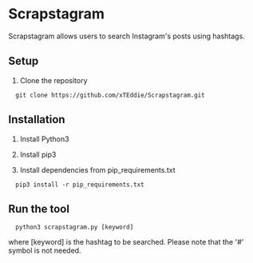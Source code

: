 # Scrapstagram

Scrapstagram allows users to search Instagram's posts using hashtags.

## Setup

1. Clone the repository

```
  git clone https://github.com/xTEddie/Scrapstagram.git
```

## Installation

1. Install Python3

2. Install pip3

3. Install dependencies from pip_requirements.txt

```
  pip3 install -r pip_requirements.txt
```

## Run the tool

```
  python3 scrapstagram.py [keyword]
```

where [keyword] is the hashtag to be searched. Please note that the '#' symbol is not needed.
